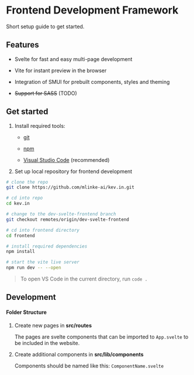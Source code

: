# Frontend Development Framework

Short setup guide to get started.

## Features

- Svelte for fast and easy multi-page development

- Vite for instant preview in the browser

- Integration of SMUI for prebuilt components, styles and theming

- ~~Support for SASS~~ (TODO)

## Get started

1. Install required tools:
   
   - [git](https://github.com/git-guides/install-git)
   
   - [npm](https://docs.npmjs.com/downloading-and-installing-node-js-and-npm)
   
   - [Visual Studio Code](https://code.visualstudio.com/download) (recommended)

2. Set up local repository for frontend development

```bash
# clone the repo
git clone https://github.com/mlinke-ai/kev.in.git

# cd into repo
cd kev.in 

# change to the dev-svelte-frontend branch
git checkout remotes/origin/dev-svelte-frontend

# cd into frontend directory
cd frontend

# install required dependencies
npm install

# start the vite live server
npm run dev -- --open
```

> To open VS Code in the current directory, run `code .` 

 

## Development

#### Folder Structure

1. Create new pages in **src/routes**
   
   The pages are svelte components that can be imported to `App.svelte` to be included in the website.

2. Create additional components in **src/lib/components**
   
   Components should be named like this: `ComponentName.svelte`


